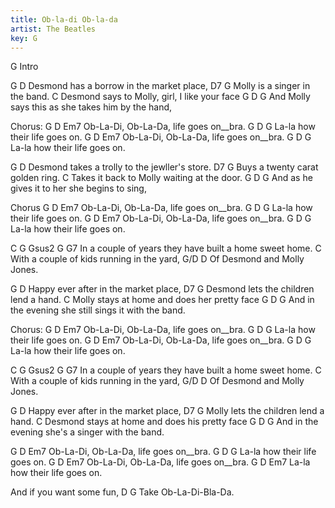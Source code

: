 ```yaml
---
title: Ob-la-di Ob-la-da
artist: The Beatles
key: G
---
```

G
Intro

G                           D
Desmond has a borrow in the market place,
D7                       G
Molly is a singer in the band.
                               C
Desmond says to Molly, girl, I like your face
          G                D                G
And Molly says this as she takes him by the hand,

Chorus:
G                           D   Em7
Ob-La-Di, Ob-La-Da, life goes on__bra.
G               D         G
La-la how their life goes on.
G                           D   Em7
Ob-La-Di, Ob-La-Da, life goes on__bra.
G               D         G
La-la how their life goes on.

G                             D
Desmond takes a trolly to the jewller's store.
D7                         G
Buys a twenty carat golden ring.
                               C
Takes it back to Molly waiting at the door.
          G               D             G
And as he gives it to her she begins to sing,

Chorus
G                           D   Em7
Ob-La-Di, Ob-La-Da, life goes on__bra.
G               D         G
La-la how their life goes on.
G                           D   Em7
Ob-La-Di, Ob-La-Da, life goes on__bra.
G               D         G
La-la how their life goes on.

C                                                      G  Gsus2  G  G7
In a couple of years they have built a home sweet home.
C
With a couple of kids running in the yard,
   G/D                 D
Of Desmond and Molly Jones.

G                       D
Happy ever after in the market place,
D7                               G
Desmond lets the children lend a hand.
                                 C
Molly stays at home and does her pretty face
           G                 D                 G
And in the evening she still sings it with the band.

Chorus:
G                           D   Em7
Ob-La-Di, Ob-La-Da, life goes on__bra.
G               D         G
La-la how their life goes on.
G                           D   Em7
Ob-La-Di, Ob-La-Da, life goes on__bra.
G               D         G
La-la how their life goes on.

C                                                      G  Gsus2  G  G7
In a couple of years they have built a home sweet home.
C
With a couple of kids running in the yard,
   G/D                 D
Of Desmond and Molly Jones.

G                       D
Happy ever after in the market place,
D7                               G
Molly lets the children lend a hand.
                                 C
Desmond stays at home and does his pretty face
           G               D               G
And in the evening she's a singer with the band.

G                           D   Em7
Ob-La-Di, Ob-La-Da, life goes on__bra.
G               D         G
La-la how their life goes on.
G                           D   Em7
Ob-La-Di, Ob-La-Da, life goes on__bra.
G               D         Em7
La-la how their life goes on.

And if you want some fun,
     D            G
Take Ob-La-Di-Bla-Da.
